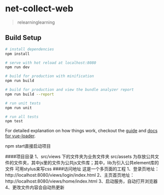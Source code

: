 # net-collect-web

> relearninglearning 

## Build Setup

``` bash
# install dependencies
npm install

# serve with hot reload at localhost:8080
npm run dev

# build for production with minification
npm run build

# build for production and view the bundle analyzer report
npm run build --report

# run unit tests
npm run unit

# run all tests
npm test
```
For detailed explanation on how things work, checkout the [guide](http://vuejs-templates.github.io/webpack/) and [docs for vue-loader](http://vuejs.github.io/vue-loader).

npm start直接启动项目

####项目目录
1、src/views 下的文件夹为业务文件夹
 src/assets 为存放公共文件的文件夹，其中js里的文件为公共js文件库；其中，lib为引入公共element库的文件
 可用stylus来写css
####访问地址
 这是一个多页面的工程
1、登录页地址：http://localhost:8080/views/login/index.html
2、主页首页地址： http://localhost:8080/views/home/index.html
3、启动服务，自动打开浏览器
4、更改文件内容会自动热更新

